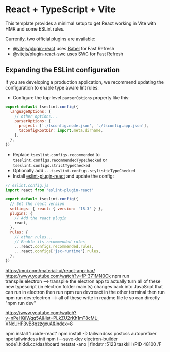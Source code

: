 # React + TypeScript + Vite

This template provides a minimal setup to get React working in Vite with HMR and some ESLint rules.

Currently, two official plugins are available:

- [@vitejs/plugin-react](https://github.com/vitejs/vite-plugin-react/blob/main/packages/plugin-react/README.md) uses [Babel](https://babeljs.io/) for Fast Refresh
- [@vitejs/plugin-react-swc](https://github.com/vitejs/vite-plugin-react-swc) uses [SWC](https://swc.rs/) for Fast Refresh

## Expanding the ESLint configuration

If you are developing a production application, we recommend updating the configuration to enable type aware lint rules:

- Configure the top-level `parserOptions` property like this:

```js
export default tseslint.config({
  languageOptions: {
    // other options...
    parserOptions: {
      project: ['./tsconfig.node.json', './tsconfig.app.json'],
      tsconfigRootDir: import.meta.dirname,
    },
  },
})
```

- Replace `tseslint.configs.recommended` to `tseslint.configs.recommendedTypeChecked` or `tseslint.configs.strictTypeChecked`
- Optionally add `...tseslint.configs.stylisticTypeChecked`
- Install [eslint-plugin-react](https://github.com/jsx-eslint/eslint-plugin-react) and update the config:

```js
// eslint.config.js
import react from 'eslint-plugin-react'

export default tseslint.config({
  // Set the react version
  settings: { react: { version: '18.3' } },
  plugins: {
    // Add the react plugin
    react,
  },
  rules: {
    // other rules...
    // Enable its recommended rules
    ...react.configs.recommended.rules,
    ...react.configs['jsx-runtime'].rules,
  },
})
```
https://mui.com/material-ui/react-app-bar/ 
https://www.youtube.com/watch?v=fP-371MN0Ck 
npm run transpile:electron --> transpile the electron app to actually turn all of these new typescript (in electron folder main.ts) changes back into JavaSript that can run in electron
then run npm run dev:react in the other terminal then run npm run dev:electron --> all of these write in readme file le so can directly "npm run dev"


https://www.youtube.com/watch?v=nPeHQiWqq5A&list=PLkZU2rKh1mT8cML-VNcUHF3vB8qzzgxuA&index=8 


npm install 'lucide-react'
npm install -D tailwindcss postcss autoprefixer
npx tailwindcss init
npm i --save-dev electron-builder
node1.hiddi.cc/dashboard
netstat -ano | findstr :5123
taskkill /PID 48100 /F